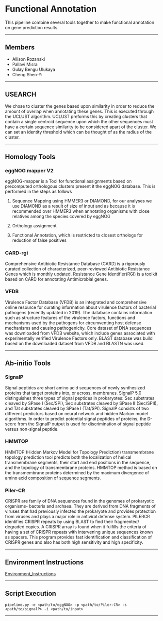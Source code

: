 # Functional Annotation
This pipeline combine several tools together to make functional annotation on gene prediction results.
***
## Members 
* Allison Rozanski <br />
* Pallavi Misra <br />
* Gulay Bengu Ulukaya <br />
* Cheng Shen-Yi <br />
***
## USEARCH <br />
We chose to cluster the genes based upon similarity in order to reduce the amount of overlap when annotating these genes. This is executed through the UCLUST algorithm. UCLUST preforms this by creating clusters that contain a single centroid sequence upon which the other sequences must have a certain sequence similarity to be considered apart of the cluster. We can set an identity threshold which can be thought of as the radius of the cluster.
***
## Homology Tools

### eggNOG mapper V2 <br /> 
eggNOG-mapper is a Tool for functional assignments based on precomputed orthologous clusters present it the eggNOG database. This is performed in the steps as follows

1) Sequence Mapping using HMMER3 or DIAMOND, for our analyses we use DIAMOND as a result of size of input and as because it is recommended over HMMER3 when annotating organisms with close relatives among the species covered by eggNOG

2) Orthology assignment

3) Functional Annotation, which is restricted to closest orthologs for reduction of false positives

### CARD-rgi <br />
Comprehensive Antibiotic Resistance Database (CARD) is a rigorously curated collection of characterized, peer-reviewed Antibiotic Resistance Genes which is monthly updated. Resistance Gene Identifier(RGI) is a toolkit based on CARD for annotating Antimicrobial genes.

### VFDB <br />
Virulence Factor Database (VFDB) is an integrated and comprehensive online resource for curating information about virulence factors of bacterial pathogens (recently updated in 2019). The database contains information such as structure features of the virulence factors, functions and mechanisms used by the pathogens for circumventing host defense mechanisms and causing pathogenicity. Core dataset of DNA sequences was downloaded from VFDB website, which include genes associated with experimentally verified Virulence Factors only. BLAST database was build based on the downloaded dataset from VFDB and BLASTN was used.
***
## Ab-initio Tools <br />

### SignalP <br />
Signal peptides are short amino acid sequences of newly synthesized proteins that target proteins into, or across, membranes. SignalP 5.0 distinguishes three types of signal peptides in prokaryotes: Sec substrates cleaved by SPase I (Sec/SPI), Sec substrates cleaved by SPase II (Sec/SPII), and Tat substrates cleaved by SPase I (Tat/SPI). SignalP consists of two different predictors based on neural network and hidden Markov model algorithms. In order to predict potential signal peptides of proteins, the D-score from the SignalP output is used for discrimination of signal peptide versus non-signal peptide.

### HMMTOP <br />
HMMTOP (Hidden Markov Model for Topology Prediction) transmembrane topology prediction tool predicts both the localization of helical transmembrane segments, their start and end positions in the sequence, and the topology of transmembrane proteins. HMMTOP method is based on the transmembrane proteins determined by the maximum divergence of amino acid composition of sequence segments.

### Piler-CR <br />
CRISPR are family of DNA sequences found in the genomes of prokaryotic organisms- bacteria and archaea. They are derived from DNA fragments of viruses that had previously infected the prokaryote and provides protection from viruses and plays a major role in antiviral defense system. PILERCR identifies CRISPR repeats by using BLAST to find their fragmented/ degraded copies. A CRISPR array is found when it fulfills the criteria of having a set of CRISPR repeats with intervening unique sequences known as spacers. This program provides fast identification and classification of CRISPR genes and also has both high sensitivity and high specificity.
***

## Environment Instructions
[Environment_Instructions](https://github.gatech.edu/compgenomics2020/Team3-FunctionalAnnotation/blob/master/Environment_Instructions)
***

## Script Execution
`pipeline.py -e <path/to/eggNOG> -p <path/to/Piler-CR> -s <path/to/signalP> -i <path/to/input>`<br />
***
